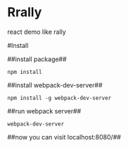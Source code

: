 # Rrally
react demo like rally

#Install

##install package##
```shell
npm install
```
##install webpack-dev-server##
```shell
npm install -g webpack-dev-server
```
##run webpack server##
```shell
webpack-dev-server
```

##now you can visit localhost:8080/##



